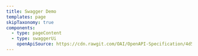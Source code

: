 ```yaml
---
title: Swagger Demo
templates: page
skipTaxonomy: true
components:
  - type: pageContent
  - type: swaggerUi
    openApiSource: https://cdn.rawgit.com/OAI/OpenAPI-Specification/4d5a749c/examples/v2.0/json/petstore.json
---
```

